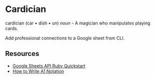 # Cardician
cardician (car • dish • un) *noun* - A magician who manipulates playing cards.

Add professional connections to a Google sheet from CLI. 

## Resources
* [Google Sheets API Ruby Quickstart](https://developers.google.com/sheets/quickstart/ruby)
* [How to Write A1 Notation](https://msdn.microsoft.com/en-us/library/bb211395(v=office.12).aspx)